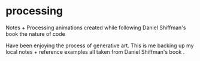 # processing
Notes + Processing animations created while following Daniel Shiffman's book the nature of code

Have been enjoying the process of generative art. This is me backing up my local notes + reference examples all taken from Daniel Shiffman's book .
